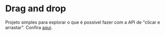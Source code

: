 ﻿# Drag and drop
Projeto simples para explorar o que é possível fazer com a API de "clicar e arrastar".
Confira [aqui](https://draganddropcolors.netlify.app/).

